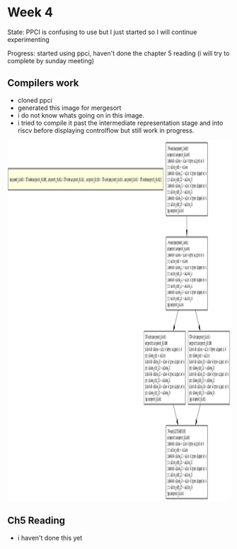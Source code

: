 # Week 4

State: PPCI is confusing to use but I just started so I will continue experimenting 

Progress: started using ppci, haven't done the chapter 5 reading (i will try to complete by sunday meeting)

## Compilers work

- cloned ppci
- generated this image for mergesort
- i do not know whats going on in this image.
- i tried to compile it past the intermediate representation stage and into riscv before displaying controlflow but still work in progress.
<img width="1921" height="813" alt="image" src="https://github.com/Purdue-SoCET/gpu-design-logs/blob/main/Fall-2025/Pranav-Bantval/images/mergesort_cfg.png?raw=true" />


## Ch5 Reading
- i haven't done this yet
